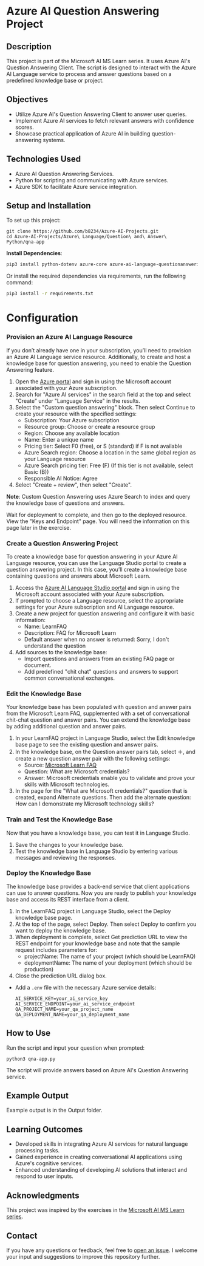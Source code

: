 # Azure AI Question Answering Project

## Description
This project is part of the Microsoft AI MS Learn series. It uses Azure AI's Question Answering Client. The script is designed to interact with the Azure AI Language service to process and answer questions based on a predefined knowledge base or project.

## Objectives
- Utilize Azure AI's Question Answering Client to answer user queries.
- Implement Azure AI services to fetch relevant answers with confidence scores.
- Showcase practical application of Azure AI in building question-answering systems.

## Technologies Used
- Azure AI Question Answering Services.
- Python for scripting and communicating with Azure services.
- Azure SDK to facilitate Azure service integration.

## Setup and Installation
To set up this project:

```
git clone https://github.com/b8234/Azure-AI-Projects.git
cd Azure-AI-Projects/Azure\ Language/Question\ and\ Answer\ Python/qna-app
```

**Install Dependencies**:

```bash
pip3 install python-dotenv azure-core azure-ai-language-questionanswering
```
Or install the required dependencies via requirements, run the following command:

```bash
pip3 install -r requirements.txt
```

# Configuration

### Provision an Azure AI Language Resource

If you don’t already have one in your subscription, you’ll need to provision an Azure AI Language service resource. Additionally, to create and host a knowledge base for question answering, you need to enable the Question Answering feature.

1. Open the [Azure portal](https://portal.azure.com) and sign in using the Microsoft account associated with your Azure subscription.
2. Search for "Azure AI services" in the search field at the top and select "Create" under "Language Service" in the results.
3. Select the "Custom question answering" block. Then select Continue to create your resource with the specified settings:
   - Subscription: Your Azure subscription
   - Resource group: Choose or create a resource group
   - Region: Choose any available location
   - Name: Enter a unique name
   - Pricing tier: Select F0 (free), or S (standard) if F is not available
   - Azure Search region: Choose a location in the same global region as your Language resource
   - Azure Search pricing tier: Free (F) (If this tier is not available, select Basic (B))
   - Responsible AI Notice: Agree
4. Select "Create + review", then select "Create".

**Note**: Custom Question Answering uses Azure Search to index and query the knowledge base of questions and answers.

Wait for deployment to complete, and then go to the deployed resource. View the "Keys and Endpoint" page. You will need the information on this page later in the exercise.

### Create a Question Answering Project

To create a knowledge base for question answering in your Azure AI Language resource, you can use the Language Studio portal to create a question answering project. In this case, you’ll create a knowledge base containing questions and answers about Microsoft Learn.

1. Access the [Azure AI Language Studio portal](https://language.cognitive.azure.com/) and sign in using the Microsoft account associated with your Azure subscription.
2. If prompted to choose a Language resource, select the appropriate settings for your Azure subscription and AI Language resource.
3. Create a new project for question answering and configure it with basic information:
   - Name: LearnFAQ
   - Description: FAQ for Microsoft Learn
   - Default answer when no answer is returned: Sorry, I don't understand the question
4. Add sources to the knowledge base:
   - Import questions and answers from an existing FAQ page or document.
   - Add predefined "chit chat" questions and answers to support common conversational exchanges.

### Edit the Knowledge Base

Your knowledge base has been populated with question and answer pairs from the Microsoft Learn FAQ, supplemented with a set of conversational chit-chat question and answer pairs. You can extend the knowledge base by adding additional question and answer pairs.

1. In your LearnFAQ project in Language Studio, select the Edit knowledge base page to see the existing question and answer pairs.
2. In the knowledge base, on the Question answer pairs tab, select ＋, and create a new question answer pair with the following settings:
   - Source: [Microsoft Learn FAQ](https://docs.microsoft.com/en-us/learn/support/faq)
   - Question: What are Microsoft credentials?
   - Answer: Microsoft credentials enable you to validate and prove your skills with Microsoft technologies.
3. In the page for the "What are Microsoft credentials?" question that is created, expand Alternate questions. Then add the alternate question: How can I demonstrate my Microsoft technology skills?

### Train and Test the Knowledge Base

Now that you have a knowledge base, you can test it in Language Studio.

1. Save the changes to your knowledge base.
2. Test the knowledge base in Language Studio by entering various messages and reviewing the responses.

### Deploy the Knowledge Base

The knowledge base provides a back-end service that client applications can use to answer questions. Now you are ready to publish your knowledge base and access its REST interface from a client.

1. In the LearnFAQ project in Language Studio, select the Deploy knowledge base page.
2. At the top of the page, select Deploy. Then select Deploy to confirm you want to deploy the knowledge base.
3. When deployment is complete, select Get prediction URL to view the REST endpoint for your knowledge base and note that the sample request includes parameters for:
   - projectName: The name of your project (which should be LearnFAQ)
   - deploymentName: The name of your deployment (which should be production)
4. Close the prediction URL dialog box.

- Add a `.env` file with the necessary Azure service details:
  ```
  AI_SERVICE_KEY=your_ai_service_key
  AI_SERVICE_ENDPOINT=your_ai_service_endpoint
  QA_PROJECT_NAME=your_qa_project_name
  QA_DEPLOYMENT_NAME=your_qa_deployment_name
  ```

## How to Use
Run the script and input your question when prompted:

```
python3 qna-app.py
```
The script will provide answers based on Azure AI's Question Answering service.

## Example Output
Example output is in the Output folder.

## Learning Outcomes
- Developed skills in integrating Azure AI services for natural language processing tasks.
- Gained experience in creating conversational AI applications using Azure's cognitive services.
- Enhanced understanding of developing AI solutions that interact and respond to user inputs.

## Acknowledgments
This project was inspired by the exercises in the [Microsoft AI MS Learn series](https://learn.microsoft.com/en-us/training/).

## Contact

If you have any questions or feedback, feel free to [open an issue](https://github.com/b8234/Azure-AI-Projects/issues/new). I welcome your input and suggestions to improve this repository further.

